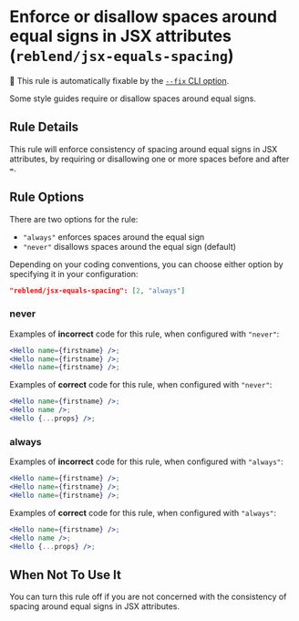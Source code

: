 # Enforce or disallow spaces around equal signs in JSX attributes (`reblend/jsx-equals-spacing`)

🔧 This rule is automatically fixable by the [`--fix` CLI option](https://eslint.org/docs/latest/user-guide/command-line-interface#--fix).

<!-- end auto-generated rule header -->

Some style guides require or disallow spaces around equal signs.

## Rule Details

This rule will enforce consistency of spacing around equal signs in JSX attributes, by requiring or disallowing one or more spaces before and after `=`.

## Rule Options

There are two options for the rule:

- `"always"` enforces spaces around the equal sign
- `"never"` disallows spaces around the equal sign (default)

Depending on your coding conventions, you can choose either option by specifying it in your configuration:

```json
"reblend/jsx-equals-spacing": [2, "always"]
```

### never

Examples of **incorrect** code for this rule, when configured with `"never"`:

```jsx
<Hello name={firstname} />;
<Hello name={firstname} />;
<Hello name={firstname} />;
```

Examples of **correct** code for this rule, when configured with `"never"`:

```jsx
<Hello name={firstname} />;
<Hello name />;
<Hello {...props} />;
```

### always

Examples of **incorrect** code for this rule, when configured with `"always"`:

```jsx
<Hello name={firstname} />;
<Hello name={firstname} />;
<Hello name={firstname} />;
```

Examples of **correct** code for this rule, when configured with `"always"`:

```jsx
<Hello name={firstname} />;
<Hello name />;
<Hello {...props} />;
```

## When Not To Use It

You can turn this rule off if you are not concerned with the consistency of spacing around equal signs in JSX attributes.
